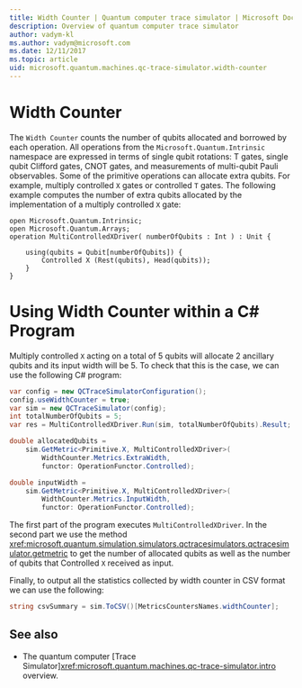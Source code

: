 ```yaml
---
title: Width Counter | Quantum computer trace simulator | Microsoft Docs
description: Overview of quantum computer trace simulator
author: vadym-kl
ms.author: vadym@microsoft.com
ms.date: 12/11/2017
ms.topic: article
uid: microsoft.quantum.machines.qc-trace-simulator.width-counter
---
```


# Width Counter

The `Width Counter` counts the number of qubits allocated and borrowed by each operation.
 All operations from the `Microsoft.Quantum.Intrinsic` namespace are expressed in terms of single qubit rotations:
T gates, single qubit Clifford gates, CNOT gates, and measurements of multi-qubit Pauli observables. Some of the primitive operations can allocate extra qubits. For example, multiply controlled `X` gates or controlled `T` gates. The following example computes the number of extra qubits allocated by the implementation of a multiply controlled `X` gate:

```qsharp
open Microsoft.Quantum.Intrinsic;
open Microsoft.Quantum.Arrays;
operation MultiControlledXDriver( numberOfQubits : Int ) : Unit {

    using(qubits = Qubit[numberOfQubits]) {
        Controlled X (Rest(qubits), Head(qubits));
    } 
}
```

# Using Width Counter within a C# Program

Multiply controlled `X` acting on a total of 5 qubits will allocate 2 ancillary qubits 
and its input width will be 5. To check that this is the case, we can use the following 
C# program:

```csharp 
var config = new QCTraceSimulatorConfiguration();
config.useWidthCounter = true;
var sim = new QCTraceSimulator(config);
int totalNumberOfQubits = 5;
var res = MultiControlledXDriver.Run(sim, totalNumberOfQubits).Result;

double allocatedQubits = 
    sim.GetMetric<Primitive.X, MultiControlledXDriver>(
        WidthCounter.Metrics.ExtraWidth,
        functor: OperationFunctor.Controlled); 

double inputWidth =
    sim.GetMetric<Primitive.X, MultiControlledXDriver>(
        WidthCounter.Metrics.InputWidth,
        functor: OperationFunctor.Controlled);
```

The first part of the program executes `MultiControlledXDriver`. In the second part we use the method
<xref:microsoft.quantum.simulation.simulators.qctracesimulators.qctracesimulator.getmetric> to get the number of allocated qubits as well as the number of qubits that Controlled `X`
received as input. 

Finally, to output all the statistics collected by width counter in CSV format we can 
use the following:
```csharp
string csvSummary = sim.ToCSV()[MetricsCountersNames.widthCounter];
```

## See also ##

- The quantum computer [Trace Simulator]<xref:microsoft.quantum.machines.qc-trace-simulator.intro> overview.
